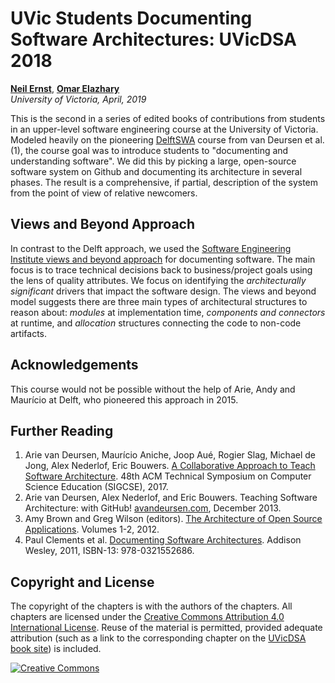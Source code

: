 # UVic Students Documenting Software Architectures: UVicDSA 2018


**[Neil Ernst]**, **[Omar Elazhary]**<br/>
*University of Victoria, April, 2019*

[Neil Ernst]: http://neilernst.net
[Omar Elazhary]: https://omazhary.github.io

This is the second in a series of edited books of contributions from students in an upper-level software engineering course at the University of Victoria. Modeled heavily on the pioneering [DelftSWA][delftswa] course from van Deursen et al. (1), the course goal was to introduce students to "documenting and understanding software". We did this by picking a large, open-source software system on Github and documenting its architecture in several phases. The result is a comprehensive, if partial, description of the system from the point of view of relative newcomers. 

## Views and Beyond Approach
In contrast to the Delft approach, we used the [Software Engineering Institute views and beyond approach][dsa] for documenting software. The main focus is to trace technical decisions back to business/project goals using the lens of quality attributes. We focus on identifying the *architecturally significant* drivers that impact the software design. The views and beyond model suggests there are three main types of architectural structures to reason about: *modules* at implementation time, *components and connectors* at runtime, and *allocation* structures connecting the code to non-code artifacts.

## Acknowledgements
This course would not be possible without the help of Arie, Andy and Maurício at Delft, who pioneered this approach in 2015. 

## Further Reading

1. Arie van Deursen, Maurício Aniche, Joop Aué, Rogier Slag, Michael de Jong, Alex Nederlof, Eric Bouwers. [A Collaborative Approach to Teach Software Architecture][sigcse]. 48th ACM Technical Symposium on Computer Science Education (SIGCSE), 2017.
1. Arie van Deursen, Alex Nederlof, and Eric Bouwers. Teaching Software Architecture: with GitHub! [avandeursen.com][teaching-swa], December 2013.
1. Amy Brown and Greg Wilson (editors). [The Architecture of Open Source Applications][aosa]. Volumes 1-2, 2012.
1. Paul Clements et al. [Documenting Software Architectures][dsa]. Addison Wesley, 2011, ISBN-13: 978-0321552686.

[sigcse]: https://pure.tudelft.nl/portal/en/publications/a-collaborative-approach-to-teaching-software-architecture(0c7f2aeb-f2d6-4c56-9ab7-5f47f73d133f).html
[teaching-swa]: http://avandeursen.com/2013/12/30/teaching-software-architecture-with-github/
[rw]: http://www.viewpoints-and-perspectives.info/
[aosa]: http://aosabook.org/
[dsa]: https://www.amazon.com/Documenting-Software-Architectures-Views-Beyond/dp/0321552687
[delftswa]: https://legacy.gitbook.com/book/delftswa/desosa-2017/details

## Copyright and License

The copyright of the chapters is with the authors of the chapters. All chapters are licensed under the [Creative Commons Attribution 4.0 International License][cc-by].
Reuse of the material is permitted, provided adequate attribution (such as a link to the corresponding chapter on the [UVicDSA book site][uvicdsa]) is included.

<!-- Cover image credits:
 -->
[![Creative Commons](images/cc-by.png)][cc-by]

[cc-by]: http://creativecommons.org/licenses/by/4.0/
[uvicdsa]: https://uvicdsa.gitbook.io/uvicdsa18/
